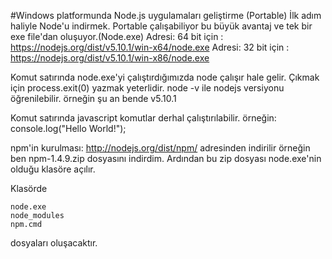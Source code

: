 #Windows platformunda Node.js uygulamaları geliştirme (Portable)
İlk adım haliyle Node'u indirmek. Portable çalışabiliyor bu büyük avantaj ve tek bir exe file'dan oluşuyor.(Node.exe)
Adresi: 64 bit için : https://nodejs.org/dist/v5.10.1/win-x64/node.exe
Adresi: 32 bit için : https://nodejs.org/dist/v5.10.1/win-x86/node.exe

Komut satırında node.exe'yi çalıştırdığımızda node çalışır hale gelir.
Çıkmak için process.exit(0) yazmak yeterlidir.
node -v ile nodejs versiyonu öğrenilebilir.
örneğin şu an bende v5.10.1 

Komut satırında javascript komutlar derhal çalıştırılabilir.
örneğin:
console.log("Hello World!");

npm'in kurulması:
http://nodejs.org/dist/npm/ adresinden indirilir
örneğin ben npm-1.4.9.zip dosyasını indirdim. Ardından bu zip dosyası node.exe'nin olduğu klasöre açılır.

Klasörde
```
node.exe
node_modules
npm.cmd
```
dosyaları oluşacaktır.

